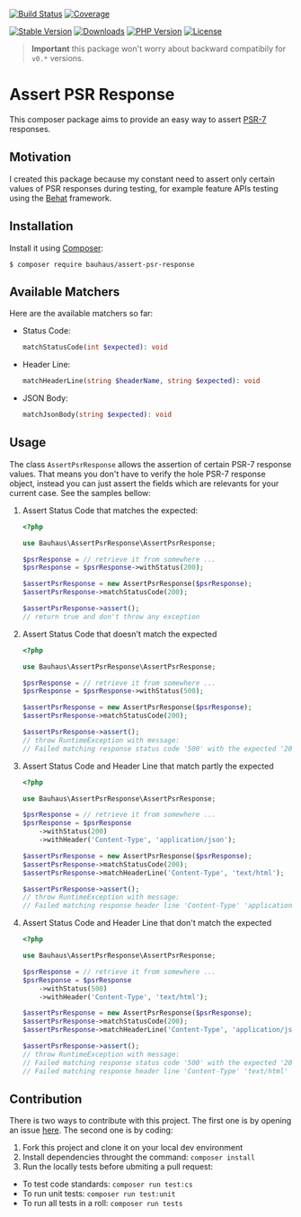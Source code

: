 [![Build Status](https://img.shields.io/github/workflow/status/bauhausphp/assert-psr-response/Build?style=flat-square)](https://github.com/bauhausphp/assert-psr-response/actions?query=workflow%3ABuild)
[![Coverage](https://img.shields.io/codecov/c/github/bauhausphp/assert-psr-response?style=flat-square)](https://codecov.io/gh/bauhausphp/assert-psr-response)

[![Stable Version](https://img.shields.io/packagist/v/bauhaus/assert-psr-response?style=flat-square)](https://packagist.org/packages/bauhaus/assert-psr-response)
[![Downloads](https://img.shields.io/packagist/dt/bauhaus/assert-psr-response?style=flat-square)](https://packagist.org/packages/bauhaus/assert-psr-response)
[![PHP Version](https://img.shields.io/packagist/php-v/bauhaus/assert-psr-response?style=flat-square)](composer.json)
[![License](https://img.shields.io/github/license/bauhausphp/assert-psr-response?style=flat-square)](LICENSE)

> **Important** this package won't worry about backward compatibily for `v0.*`
> versions.

# Assert PSR Response

This composer package aims to provide an easy way to assert
[PSR-7](http://www.php-fig.org/psr/psr-7/) responses.

## Motivation

I created this package because my constant need to assert only certain values of
PSR responses during testing, for example feature APIs testing using the
[Behat](http://behat.org/en/latest/) framework.

## Installation

Install it using [Composer](https://getcomposer.org/):

```shell
$ composer require bauhaus/assert-psr-response
```

## Available Matchers

Here are the available matchers so far:

* Status Code:
  ```php
  matchStatusCode(int $expected): void
  ```

* Header Line:
  ```php
  matchHeaderLine(string $headerName, string $expected): void
  ```

* JSON Body:
  ```php
  matchJsonBody(string $expected): void
  ```

## Usage

The class `AssertPsrResponse` allows the assertion of certain PSR-7 response
values. That means you don't have to verify the hole PSR-7 response object,
instead you can just assert the fields which are relevants for your current
case. See the samples bellow:

1. Assert Status Code that matches the expected:

   ```php
   <?php

   use Bauhaus\AssertPsrResponse\AssertPsrResponse;

   $psrResponse = // retrieve it from somewhere ...
   $psrResponse = $psrResponse->withStatus(200);

   $assertPsrResponse = new AssertPsrResponse($psrResponse);
   $assertPsrResponse->matchStatusCode(200);

   $assertPsrResponse->assert();
   // return true and don't throw any exception
   ```

2. Assert Status Code that doesn't match the expected

   ```php
   <?php

   use Bauhaus\AssertPsrResponse\AssertPsrResponse;

   $psrResponse = // retrieve it from somewhere ...
   $psrResponse = $psrResponse->withStatus(500);

   $assertPsrResponse = new AssertPsrResponse($psrResponse);
   $assertPsrResponse->matchStatusCode(200);

   $assertPsrResponse->assert();
   // throw RuntimeException with message:
   // Failed matching response status code '500' with the expected '200'
   ```

3. Assert Status Code and Header Line that match partly the expected

   ```php
   <?php

   use Bauhaus\AssertPsrResponse\AssertPsrResponse;

   $psrResponse = // retrieve it from somewhere ...
   $psrResponse = $psrResponse
       ->withStatus(200)
       ->withHeader('Content-Type', 'application/json');

   $assertPsrResponse = new AssertPsrResponse($psrResponse);
   $assertPsrResponse->matchStatusCode(200);
   $assertPsrResponse->matchHeaderLine('Content-Type', 'text/html');

   $assertPsrResponse->assert();
   // throw RuntimeException with message:
   // Failed matching response header line 'Content-Type' 'application/json' with the expected 'text/html'
   ```

4. Assert Status Code and Header Line that don't match the expected

   ```php
   <?php

   use Bauhaus\AssertPsrResponse\AssertPsrResponse;

   $psrResponse = // retrieve it from somewhere ...
   $psrResponse = $psrResponse
       ->withStatus(500)
       ->withHeader('Content-Type', 'text/html');

   $assertPsrResponse = new AssertPsrResponse($psrResponse);
   $assertPsrResponse->matchStatusCode(200);
   $assertPsrResponse->matchHeaderLine('Content-Type', 'application/json');

   $assertPsrResponse->assert();
   // throw RuntimeException with message:
   // Failed matching response status code '500' with the expected '200'
   // Failed matching response header line 'Content-Type' 'text/html' with the expected 'application/json'
   ```

## Contribution

There is two ways to contribute with this project. The first one is by opening
an issue [here](https://github.com/bauhausphp/assert-psr-response/issues). The second
one is by coding:

1. Fork this project and clone it on your local dev environment
2. Install dependencies throught the command: `composer install`
3. Run the locally tests before ubmiting a pull request:
  * To test code standards: `composer run test:cs`
  * To run unit tests: `composer run test:unit`
  * To run all tests in a roll: `composer run tests`
